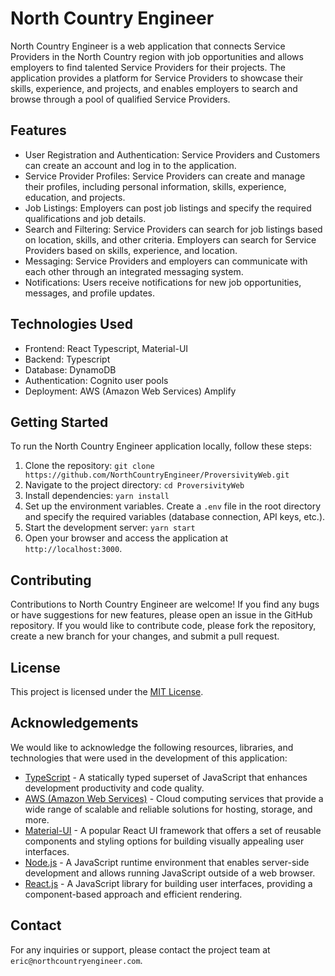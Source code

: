 # North Country Engineer

North Country Engineer is a web application that connects Service Providers in the North Country region with job opportunities and allows employers to find talented Service Providers for their projects. The application provides a platform for Service Providers to showcase their skills, experience, and projects, and enables employers to search and browse through a pool of qualified Service Providers.

## Features

- User Registration and Authentication: Service Providers and Customers can create an account and log in to the application.
- Service Provider Profiles: Service Providers can create and manage their profiles, including personal information, skills, experience, education, and projects.
- Job Listings: Employers can post job listings and specify the required qualifications and job details.
- Search and Filtering: Service Providers can search for job listings based on location, skills, and other criteria. Employers can search for Service Providers based on skills, experience, and location.
- Messaging: Service Providers and employers can communicate with each other through an integrated messaging system.
- Notifications: Users receive notifications for new job opportunities, messages, and profile updates.

## Technologies Used

- Frontend: React Typescript, Material-UI
- Backend: Typescript
- Database: DynamoDB
- Authentication: Cognito user pools
- Deployment: AWS (Amazon Web Services) Amplify

## Getting Started

To run the North Country Engineer application locally, follow these steps:

1. Clone the repository: `git clone https://github.com/NorthCountryEngineer/ProversivityWeb.git`
2. Navigate to the project directory: `cd ProversivityWeb`
3. Install dependencies: `yarn install`
4. Set up the environment variables. Create a `.env` file in the root directory and specify the required variables (database connection, API keys, etc.).
5. Start the development server: `yarn start`
6. Open your browser and access the application at `http://localhost:3000`.

## Contributing

Contributions to North Country Engineer are welcome! If you find any bugs or have suggestions for new features, please open an issue in the GitHub repository. If you would like to contribute code, please fork the repository, create a new branch for your changes, and submit a pull request.

## License

This project is licensed under the [MIT License](https://opensource.org/licenses/MIT).

## Acknowledgements

We would like to acknowledge the following resources, libraries, and technologies that were used in the development of this application:

- [TypeScript](https://www.typescriptlang.org/) - A statically typed superset of JavaScript that enhances development productivity and code quality.
- [AWS (Amazon Web Services)](https://aws.amazon.com/) - Cloud computing services that provide a wide range of scalable and reliable solutions for hosting, storage, and more.
- [Material-UI](https://mui.com/) - A popular React UI framework that offers a set of reusable components and styling options for building visually appealing user interfaces.
- [Node.js](https://nodejs.org/) - A JavaScript runtime environment that enables server-side development and allows running JavaScript outside of a web browser.
- [React.js](https://reactjs.org/) - A JavaScript library for building user interfaces, providing a component-based approach and efficient rendering.


## Contact

For any inquiries or support, please contact the project team at `eric@northcountryengineer.com`.
